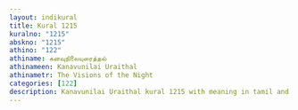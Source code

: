 ```yaml
---
layout: indikural
title: Kural 1215
kuralno: "1215"
abskno: "1215"
athino: "122"
athiname: கனவுநிலையுரைத்தல்
athinameen: Kanavunilai Uraithal
athinametr: The Visions of the Night
categories: [122]
description: Kanavunilai Uraithal kural 1215 with meaning in tamil and english 
---
```


